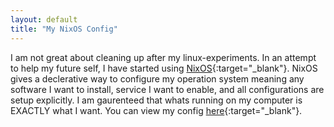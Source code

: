 ```yaml
---
layout: default
title: "My NixOS Config"
---
```


I am not great about cleaning up after my linux-experiments. In an attempt to help my future self, I have started using [NixOS](https://nixos.org/){:target="_blank"}. NixOS gives a declerative way to configure my operation system meaning any software I want to install, service I want to enable, and all configurations are setup explicitly. I am gaurenteed that whats running on my computer is EXACTLY what I want. You can view my config [here](https://github.com/brandon-feder/nixos-config){:target="_blank"}.